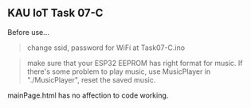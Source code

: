 ## KAU IoT Task 07-C

Before use...
> change ssid, password for WiFi at Task07-C.ino

> make sure that your ESP32 EEPROM has right format for music.
> If there's some problem to play music, use MusicPlayer in "./MusicPlayer", reset the saved music.

mainPage.html has no affection to code working.
